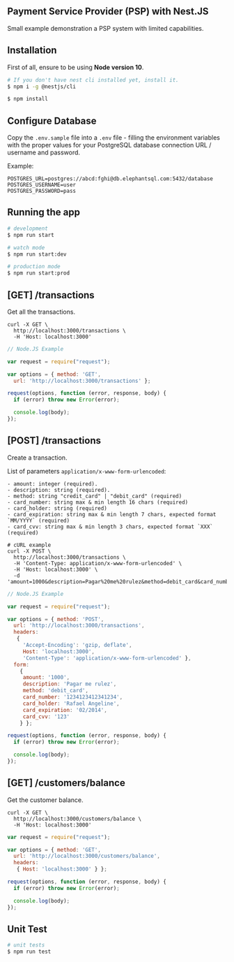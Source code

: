 ## Payment Service Provider (PSP) with Nest.JS

Small example demonstration a PSP system with limited capabilities.

## Installation

First of all, ensure to be using **Node version 10**.

```bash
# If you don't have nest cli installed yet, install it.
$ npm i -g @nestjs/cli

$ npm install
```

## Configure Database

Copy the `.env.sample` file into a `.env` file - filling the environment variables with the proper values for your PostgreSQL database connection URL / username and password.

Example:

```
POSTGRES_URL=postgres://abcd:fghi@db.elephantsql.com:5432/database
POSTGRES_USERNAME=user
POSTGRES_PASSWORD=pass
```

## Running the app

```bash
# development
$ npm run start

# watch mode
$ npm run start:dev

# production mode
$ npm run start:prod
```

## [GET] /transactions

Get all the transactions.

```
curl -X GET \
  http://localhost:3000/transactions \
  -H 'Host: localhost:3000'
```

```js
// Node.JS Example

var request = require("request");

var options = { method: 'GET',
  url: 'http://localhost:3000/transactions' };

request(options, function (error, response, body) {
  if (error) throw new Error(error);

  console.log(body);
});
```

## [POST] /transactions

Create a transaction.

List of parameters `application/x-www-form-urlencoded`:

```
- amount: integer (required).
- description: string (required).
- method: string "credit_card" | "debit_card" (required)
- card_number: string max & min length 16 chars (required)
- card_holder: string (required)
- card_expiration: string max & min length 7 chars, expected format `MM/YYYY` (required)
- card_cvv: string max & min length 3 chars, expected format `XXX` (required)
```

```
# cURL example
curl -X POST \
  http://localhost:3000/transactions \
  -H 'Content-Type: application/x-www-form-urlencoded' \
  -H 'Host: localhost:3000' \
  -d 'amount=1000&description=Pagar%20me%20rulez&method=debit_card&card_number=1234123412341234&card_holder=Rafael%20Angeline&card_expiration=02%2F2014&card_cvv=123'
```

```js
// Node.JS Example

var request = require("request");

var options = { method: 'POST',
  url: 'http://localhost:3000/transactions',
  headers:
   {
     'Accept-Encoding': 'gzip, deflate',
     Host: 'localhost:3000',
     'Content-Type': 'application/x-www-form-urlencoded' },
  form:
    {
     amount: '1000',
     description: 'Pagar me rulez',
     method: 'debit_card',
     card_number: '1234123412341234',
     card_holder: 'Rafael Angeline',
     card_expiration: '02/2014',
     card_cvv: '123'
    } };

request(options, function (error, response, body) {
  if (error) throw new Error(error);

  console.log(body);
});
```

## [GET] /customers/balance

Get the customer balance.

```
curl -X GET \
  http://localhost:3000/customers/balance \
  -H 'Host: localhost:3000'
```

```js
var request = require("request");

var options = { method: 'GET',
  url: 'http://localhost:3000/customers/balance',
  headers:
   { Host: 'localhost:3000' } };

request(options, function (error, response, body) {
  if (error) throw new Error(error);

  console.log(body);
});

```


## Unit Test

```bash
# unit tests
$ npm run test
```
